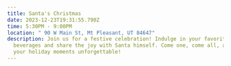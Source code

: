 ```yaml
---
title: Santa's Christmas
date: 2023-12-23T19:31:55.790Z
time: 5:30PM - 9:00PM
location: " 90 W Main St, Mt Pleasant, UT 84647"
description: Join us for a festive celebration! Indulge in your favorite
  beverages and share the joy with Santa himself. Come one, come all, and make
  your holiday moments unforgettable!
---
```

